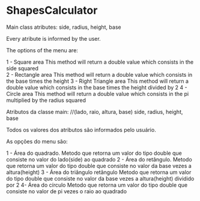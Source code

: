 # ShapesCalculator

Main class atributes: 
side, radius, height, base

Every atribute is informed by the user. 

The options of the menu are:

1 - Square area
This method will return a double value which consists in the side squared</br>
2 - Rectangle area
This method will return a double value which consists in the base times the height
3 - Right Triangle area 
This method will return a double value which consists in the base times the height divided by 2
4 - Circle area
This method will return a double value which consists in the pi multiplied by the radius squared

Atributos da classe main: 
//(lado, raio, altura, base)
side, radius, height, base

Todos os valores dos atributos são informados pelo usuário. 

As opções do menu são: 

1 - Área do quadrado.
Metodo que retorna um valor do tipo double que consiste no valor do lado(side) ao quadrado
2 - Área do retângulo.
Metodo que retorna um valor do tipo double que consiste no valor da base vezes a altura(height)
3 - Área do triângulo retângulo
Metodo que retorna um valor do tipo double que consiste no valor da base vezes a altura(height) dividido por 2
4-  Área do círculo
Metodo que retorna um valor do tipo double que consiste no valor de pi vezes o raio ao quadrado



